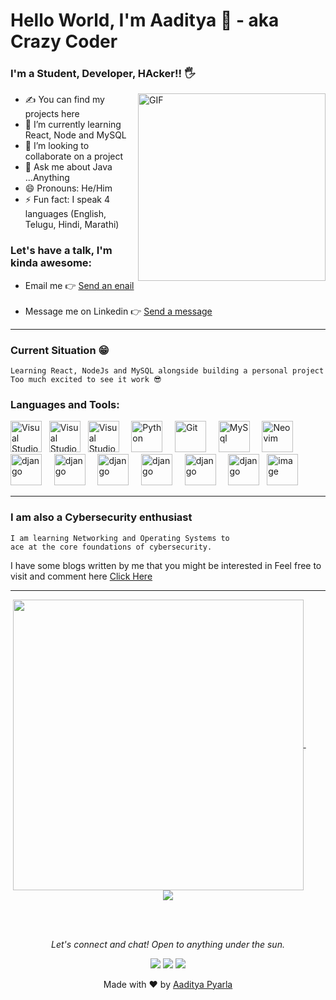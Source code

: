 




# Hello World, I'm Aaditya 👋 - aka **Crazy Coder**

### I'm a Student, Developer, HAcker!! 🖐️

<img src="ezgif-8dc93f37d7ac95.gif" align="right" alt="GIF" width="300" height="auto" />



- ✍ You can find my projects here
- 🌱 I’m currently learning React, Node and MySQL
- 👯 I’m looking to collaborate on a project 
- 💬 Ask me about Java ...Anything
- 😄 Pronouns: He/Him
- ⚡ Fun fact: I speak 4 languages (English, Telugu, Hindi, Marathi)
  

### Let's have a talk, I'm kinda awesome:
- Email me 👉 <a href="mailto:aaditya.pyarla@gmail.com">Send an enail</a>
&nbsp;
- Message me on Linkedin 👉 <a href="https://www.linkedin.com/in/aaditya-pyarla/">Send a message</a>








---

### Current Situation 😁

```plaintext
Learning React, NodeJs and MySQL alongside building a personal project
Too much excited to see it work 😎
```

### Languages and Tools:
[<img href="#" alt="Visual Studio Code" width="50" src="https://img.icons8.com/?size=50&id=40670&format=png" />][youtube]
&nbsp;
[<img href="#" alt="Visual Studio Code" width="50" src="https://raw.githubusercontent.com/isocpp/logos/master/cpp_logo.png" />][youtube]
&nbsp;
[<img href="#" alt="Visual Studio Code" width="50" src="https://upload.wikimedia.org/wikipedia/commons/thumb/9/9a/Visual_Studio_Code_1.35_icon.svg/1024px-Visual_Studio_Code_1.35_icon.svg.png" />][youtube]
&nbsp;
&nbsp;
[<img href="#" alt="Python" width="50" src="https://files.realpython.com/media/python-logo.8eb72ea6927b.png" />][youtube]
&nbsp;
&nbsp;
[<img href="#" alt="Git" width="50" src="https://upload.wikimedia.org/wikipedia/commons/thumb/3/3f/Git_icon.svg/1200px-Git_icon.svg.png" />][youtube]
&nbsp;
&nbsp;
[<img href="#" alt="MySql" width="50" src="https://pngimg.com/uploads/mysql/mysql_PNG23.png" />][youtube]
&nbsp;
&nbsp;
[<img href="#" alt="Neovim" width="50" src="https://upload.wikimedia.org/wikipedia/commons/thumb/0/07/Neovim-mark-flat.svg/1200px-Neovim-mark-flat.svg.png" />][youtube]
&nbsp;
&nbsp;
[<img href="#" alt="django" width="50" src="https://www.kali.org/images/favicon-dark.png" />][youtube]
&nbsp;
&nbsp;
[<img href="#" alt="django" width="50" src="https://encrypted-tbn0.gstatic.com/images?q=tbn:ANd9GcR5_RuQtyX-zo9GoxrVJFcFZMU2nQvKrFMHhg&s" />][youtube]
&nbsp;
&nbsp;
[<img href="#" alt="django" width="50" src="https://e7.pngegg.com/pngimages/452/495/png-clipart-react-javascript-angularjs-ionic-github-text-logo-thumbnail.png" />][youtube]
&nbsp;
&nbsp;
[<img href="#" alt="django" width="50" src="https://nodejs.org/static/logos/nodejsHex.svg" />][youtube]
&nbsp;
&nbsp;
[<img href="#" alt="django" width="50" src="https://expressjs.com/images/favicon.png" />][youtube]
&nbsp;
&nbsp;
[<img href="#" alt="django" width="50" src="https://www.typescriptlang.org/favicon-32x32.png?v=8944a05a8b601855de116c8a56d3b3ae" />][youtube]
&nbsp;
[<img width="50" alt="image" src="https://github.com/user-attachments/assets/4bd8af7e-a702-46a4-b9b6-e85f92a174b0" />][youtube]

---

### I am also a Cybersecurity enthusiast

```plaintext
I am learning Networking and Operating Systems to
ace at the core foundations of cybersecurity.
```
<p>I have some blogs written by me that you might be interested in
Feel free to visit and comment here <a href="https://sundaystack.odoo.com/">Click Here</a></p>


---

<p align="center">
  
<a href="#" align="right">
  <img href="#" width="465" align="center" src="https://github-readme-stats.vercel.app/api?username=aadityapyarla1983024&show_icons=true&theme=gruvbox_light" />
</a>
&nbsp;
&nbsp;
&nbsp;
&nbsp;




<a href="#">
  <img href="#" align="center" src="https://github-readme-stats.vercel.app/api/top-langs/?username=aadityapyarla1983024&langs_count=8&layout=compact&theme=gruvbox_light" />
</a>
</p>


<br/>
<br/>

<p align="center">
  <i>Let's connect and chat! Open to anything under the sun.</i>

  <p align="center">
    <a href="https://x.com/aaditya_003" alt="Let's connect on Twitter"><img href="#" src="https://raw.githubusercontent.com/jayehernandez/jayehernandez/3f5402efef9a0ae89211a6e04609558e862ca616/readme/twitter-fill.svg"></a>
    <a href="mailto:aaditya.pyarla@gmail.com" alt="Contact me via email"><img href="#" src="https://raw.githubusercontent.com/jayehernandez/jayehernandez/3f5402efef9a0ae89211a6e04609558e862ca616/readme/mail-fill.svg"></a>
    <a href="https://www.linkedin.com/in/aaditya-pyarla/" alt="Let's connect on Linkedin"><img href="#" src="https://raw.githubusercontent.com/jayehernandez/jayehernandez/3f5402efef9a0ae89211a6e04609558e862ca616/readme/linkedin-fill.svg"></a>
  </p>
</p>




[youtube]: https://github.com/Aadityapyarla
<div align="center">
    Made with ❤️ by <a href="https://github.com/aadityapyarla1983024.com" target="_blank">Aaditya Pyarla</a>
</div>

